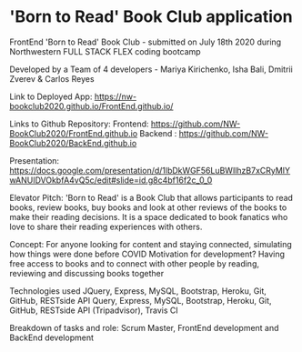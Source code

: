 # 'Born to Read' Book Club application

FrontEnd 'Born to Read' Book Club - submitted on July 18th 2020 during Northwestern FULL STACK FLEX coding bootcamp

Developed by a Team of 4 developers - Mariya Kirichenko, Isha Bali, Dmitrii Zverev & Carlos Reyes

Link to Deployed App: https://nw-bookclub2020.github.io/FrontEnd.github.io/

Links to Github Repository: Frontend: https://github.com/NW-BookClub2020/FrontEnd.github.io Backend : https://github.com/NW-BookClub2020/BackEnd.github.io

Presentation: https://docs.google.com/presentation/d/1lbDkWGF56LuBWIlhzB7xCRyMIYwANUIDVOkbfA4vQ5c/edit#slide=id.g8c4bf16f2c_0_0

Elevator Pitch: 'Born to Read' is a Book Club that allows participants to read books, review books, buy books and look at other reviews of the books to make their reading decisions. It is a space dedicated to book fanatics who love to share their reading experiences with others.

Concept: For anyone looking for content and staying connected, simulating how things were done before COVID Motivation for development? Having free access to books and to connect with other people by reading, reviewing and discussing books together

Technologies used JQuery, Express, MySQL, Bootstrap, Heroku, Git, GitHub, RESTside API Query, Express, MySQL, Bootstrap, Heroku, Git, GitHub, RESTside API (Tripadvisor), Travis CI

Breakdown of tasks and role: Scrum Master, FrontEnd development and BackEnd development
